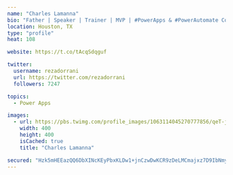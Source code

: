 ```yaml
---
name: "Charles Lamanna"
bio: "Father | Speaker | Trainer | MVP | #PowerApps & #PowerAutomate Community Super User | YouTuber Right-pointing triangle http://youtube.com/c/rezadorrani | Learn - Share - Clockwise rightwards and leftwards open circle arrows"
location: Houston, TX
type: "profile"
heat: 108

website: https://t.co/tAcqSdqguf

twitter:
  username: rezadorrani
  url: https://twitter.com/rezadorrani
  followers: 7247

topics:
  - Power Apps

images:
  - url: https://pbs.twimg.com/profile_images/1063114045270777856/qeT-jpWr_400x400.jpg
    width: 400
    height: 400
    isCached: true
    title: "Charles Lamanna"

secured: "Hzk5mHEEazQQ6DbXINcKEyPbxKLDw1+jnCzwDwKCR9zDeLMCmajxz7D9IbNmyAGi/+yiN45hLs0QsWIFhz6l3M8y/PlIkif3i28exL0UZx0EgVNllqSBVrCYgck9fE8DKl+9XT4aBjYy+qvcpADKYklsjl7FZr3ey6Gh5StqW+9J3g4mslQRNCfg6qaL3JueCrqa4f9HaczMGcqKqsg95Zb2gXhjjBZjnww1QvLEmEobjbbOrhlJ3TGZdbLW0xbusxve/7w7PBiepSEBQWWAvgU3kt8bplEAOQ/AOzbATTx//Dm4hWNAsaLJrQ9tKjwx2K6CUOeXdNldoRc0V1fFmyeHf+5L4QJguRTFZSXg89T2bOaTBDxs/vG3xRIrLkcLRqKfRU9hNBrRZ0ZOnqNmkJSocnnpPMi2EJrQ7jWxVyY=;Q7efvSSrFQDWE3hUtf113w=="
---
```


